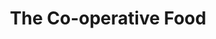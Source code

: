 ---
title: "The Co-operative Food"
url: /chelmsford/the-co-operative-food-kings-road/
shop: convenience
---